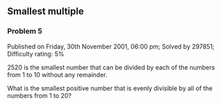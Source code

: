 Smallest multiple
-----------------

### Problem 5

Published on Friday, 30th November 2001, 06:00 pm; Solved by 297851;
Difficulty rating: 5%

2520 is the smallest number that can be divided by each of the numbers
from 1 to 10 without any remainder.

What is the smallest positive number that is evenly divisible by all of
the numbers from 1 to 20?
